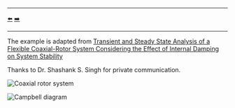 ***
[⬅️](../0028/README.md "Previous example")
[➡️](../0030/README.md "Next example")
***

The example is adapted from [Transient and Steady State Analysis of a Flexible Coaxial-Rotor System Considering the Effect of Internal Damping on System Stability](https://doi.org/10.1007/s13369-024-09871-0)

Thanks to Dr. Shashank S. Singh for private communication.

![Coaxial rotor system](crs.png "Rao's coaxial rotor systen")

![Campbell diagram](Campbell.png "Campbell diagram")
